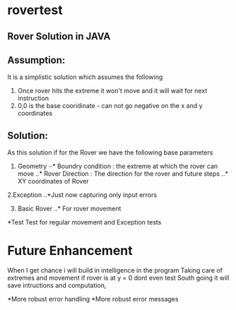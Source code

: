 # rovertest
Rover Solution in JAVA
------------------------

Assumption:
-----------
It is a simplistic solution which assumes the following 
1) Once rover hits the extreme it won't move and it will wait for next instruction 
2) 0,0 is the base cooridinate - can not go negative on the x and y coordinates 


Solution:
--------
As this solution if for the Rover we have the following base parameters 

 1. Geometry
		⋅⋅* Boundry condition : the extreme at  which the rover can move 
		..* Rover Direction : The direction for the rover and future steps 
		..* XY coordinates of Rover 
		
 2.Exception 
 		..*Just now capturing only input errors 
 		
 3. Basic Rover 
 	 	..* For rover movement 
 	 	
  *Test
  	Test for regular movement and Exception tests
  	
 Future Enhancement
 ==================
 
When I get chance i will build in intelligence in the program 
Taking care of extremes and movement if rover is at y = 0 dont even test South going it will save intructions and computation,

*More robust error handling 
*More robust error messages


